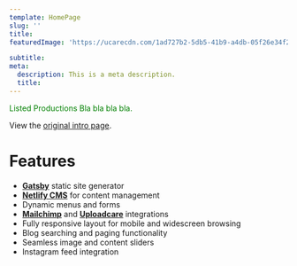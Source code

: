 ```yaml
---
template: HomePage
slug: ''
title: 
featuredImage: 'https://ucarecdn.com/1ad727b2-5db5-41b9-a4db-05f26e34f273/'

subtitle: 
meta:
  description: This is a meta description.
  title: 
---
```


<span style="color:green">
Listed Productions Bla bla bla bla.
</span>

View the [original intro page](https://listedproductions.com).

# Features

* **[Gatsby](https://gatsbyjs.org)** static site generator
* **[Netlify CMS](https://github.com/netlify/netlify-cms)** for content management
* Dynamic menus and forms
* **[Mailchimp](http://mailchimp.com)** and **[Uploadcare](https://uploadcare.com)** integrations
* Fully responsive layout for mobile and widescreen browsing
* Blog searching and paging functionality
* Seamless image and content sliders
* Instagram feed integration


